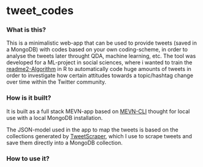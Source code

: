 # tweet_codes

### What is this?

This is a minimalistic web-app that can be used to provide tweets (saved in a MongoDB) with codes based on your own coding-scheme, in order to analyse the tweets later throught QDA, machine learning, etc. The tool was developed for a ML-project in social sciences, where i wanted to train the [readme2-Algorithm](https://github.com/iqss-research/readme-software) in R to automatically code huge amounts of tweets in order to investigate how certain attitudes towards a topic/hashtag change over time within the Twitter community.

### How is it built?

It is built as a full stack MEVN-app based on [MEVN-CLI](https://github.com/madlabsinc/mevn-cli) thought for local use with a local MongoDB installation.

The JSON-model used in the app to map the tweets is based on the collections generated by [TweetScraper](https://github.com/jonbakerfish/TweetScraper), which I use to scrape tweets and save them directly into a MongoDB collection.

### How to use it?
